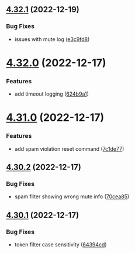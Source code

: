 ## [4.32.1](https://github.com/onesoft-sudo/sudobot/compare/v4.32.0...v4.32.1) (2022-12-19)


### Bug Fixes

* issues with mute log ([e3c9fd8](https://github.com/onesoft-sudo/sudobot/commit/e3c9fd8ca3e14baac3903e78ff5db8ce8c92d684))



# [4.32.0](https://github.com/onesoft-sudo/sudobot/compare/v4.31.0...v4.32.0) (2022-12-17)


### Features

* add timeout logging ([624b9a1](https://github.com/onesoft-sudo/sudobot/commit/624b9a141ebe0559c0c6e9cea333d9656ef6cb67))



# [4.31.0](https://github.com/onesoft-sudo/sudobot/compare/v4.30.2...v4.31.0) (2022-12-17)


### Features

* add spam violation reset command ([7c1de77](https://github.com/onesoft-sudo/sudobot/commit/7c1de770dcd5c442cc9d604f50462a7c37444946))



## [4.30.2](https://github.com/onesoft-sudo/sudobot/compare/v4.30.1...v4.30.2) (2022-12-17)


### Bug Fixes

* spam filter showing wrong mute info ([70cea85](https://github.com/onesoft-sudo/sudobot/commit/70cea8562f1f21e2ce2c0b4bce48e43870c412a9))



## [4.30.1](https://github.com/onesoft-sudo/sudobot/compare/v4.30.0...v4.30.1) (2022-12-17)


### Bug Fixes

* token filter case sensitivity ([64394cd](https://github.com/onesoft-sudo/sudobot/commit/64394cd46dde5d08912c9c53030546df6cd5185b))



